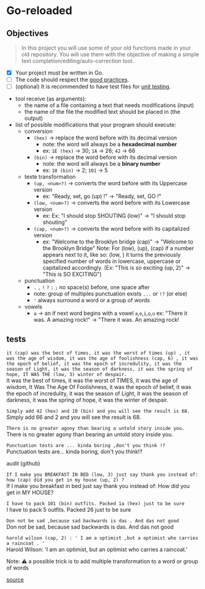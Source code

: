 # Go-reloaded

## Objectives

> In this project you will use some of your old functions made in your old repository. You will use them with the objective of making a simple text completion/editing/auto-correction tool.

- [x] Your project must be written in Go.
- [ ] The code should respect the [good practices](https://github.com/01-edu/public/blob/master/subjects/good-practices/README.md).
- [ ] (optional) It is recommended to have test files for [unit testing](https://go.dev/doc/tutorial/add-a-test).

- tool receive (as arguments):
    - the name of a file containing a text that needs modifications (input)
    - the name of the file the modified text should be placed in (the output)
- list of possible modifications that your program should execute:
    - conversion
        - `(hex)` -> replace the word before with its decimal version
            - note: the word will always be a **hexadecimal number**
            - ex:  `1E (hex)` -> 30; `1A` -> 26; `42` -> 66
        - `(bin)` -> replace the word before with its decimal version
            - note:  the word will always be a **binary number**
            - ex: `10 (bin)` -> 2; `101` -> 5
    - texte transformation
        - `(up, <num>?)` -> converts the word before with its Uppercase version
            - ex: "Ready, set, go (up) !" -> "Ready, set, GO !"
        - `(low, <num>?)` ->  converts the word before with its Lowercase version
            - ex: Ex: "I should stop SHOUTING (low)" -> "I should stop shouting"
        - `(cap, <num>?)` -> converts the word before with its capitalized version
            - ex:  "Welcome to the Brooklyn bridge (cap)" -> "Welcome to the Brooklyn Bridge"
        Note: For (low), (up), (cap) if a number appears next to it, like so: (low, <number>) it turns the previously specified number of words in lowercase, uppercase or capitalized accordingly. (Ex: "This is so exciting (up, 2)" -> "This is SO EXCITING")
    - punctuation
        - `.` `,` `!` `?` `:` `;` no space(s) before, one space after
        - note: group of multiples punctuation exists `...` or `!?` (or else)
        - `'` always surround a word or a group of words
    - vowels
        - `a` -> an if next word begins with a vowel `a`,`e`,`i`,`o`,`u`
            ex:  "There it was. A amazing rock!" -> "There it was. An amazing rock!

## tests

`it (cap) was the best of times, it was the worst of times (up) , it was the age of wisdom, it was the age of foolishness (cap, 6) , it was the epoch of belief, it was the epoch of incredulity, it was the season of Light, it was the season of darkness, it was the spring of hope, IT WAS THE (low, 3) winter of despair.`  
It was the best of times, it was the worst of TIMES, it was the age of wisdom, It Was The Age Of Foolishness, it was the epoch of belief, it was the epoch of incredulity, it was the season of Light, it was the season of darkness, it was the spring of hope, it was the winter of despair.

`Simply add 42 (hex) and 10 (bin) and you will see the result is 68.`  
Simply add 66 and 2 and you will see the result is 68.

`There is no greater agony than bearing a untold story inside you.`  
There is no greater agony than bearing an untold story inside you.

`Punctuation tests are ... kinda boring ,don't you think !?`  
Punctuation tests are... kinda boring, don't you think!?

audit (github)

`If I make you BREAKFAST IN BED (low, 3) just say thank you instead of: how (cap) did you get in my house (up, 2) ?`  
If I make you breakfast in bed just say thank you instead of: How did you get in MY HOUSE?

`I have to pack 101 (bin) outfits. Packed 1a (hex) just to be sure`  
I have to pack 5 outfits. Packed 26 just to be sure

`Don not be sad ,because sad backwards is das . And das not good`  
Don not be sad, because sad backwards is das. And das not good

`harold wilson (cap, 2) : ' I am a optimist ,but a optimist who carries a raincoat . '`  
Harold Wilson: 'I am an optimist, but an optimist who carries a raincoat.'

Note: :warning: a possible trick is to add multiple transformation to a word or group of words

[source](https://github.com/01-edu/public/tree/master/subjects/go-reloaded)
